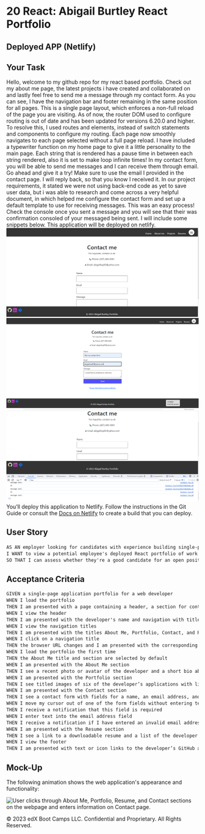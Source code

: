 # 20 React: Abigail Burtley React Portfolio

## Deployed APP (Netlify)

## Your Task

Hello, welcome to my github repo for my react based portfolio. Check out my about me page, the latest projects i have created and collaborated on and lastly feel free to send me a message through my contact form. As you can see, I have the navigation bar and footer remaining in the same position for all pages. This is a single page layout, which enforces a non-full reload of the page you are visiting. As of now, the router DOM used to configure routing is out of date and has been updated for versions 6.20.0 and higher. To resolve this, I used routes and elements, instead of switch statements and components to configure my routing. Each page now smoothly navigates to each page selected without a full page reload. I have included a typewriter function on my home page to give it a little personality to the main page. Each string that is rendered has a pause time in between each string rendered, also it is set to make loop infinite times! In my contact form, you will be able to send me messages and I can receive them through email. Go ahead and give it a try! Make sure to use the email I provided in the contact page. I will reply back, so that you know I received it. In our project requirements, it stated we were not using back-end code as yet to save user data, but i was able to research and come across a very helpful document, in which helped me configure the contact form and set up a default template to use for receiving messages. This was an easy process! Check the console once you sent a message and you will see that their was confirmation consoled of your messaged being sent. I will include some snippets below. This application will be deployed on netlify. 
![Alt text](Assets/contact.gif)
![Alt text](Assets/contactform1.png)
![Alt text](Assets/contactform.png)
You’ll deploy this application to Netlify. Follow the instructions in the Git Guide or consult the [Docs on Netlify](https://vitejs.dev/guide/static-deploy.html#netlify) to create a build that you can deploy.

## User Story

```md
AS AN employer looking for candidates with experience building single-page applications
I WANT to view a potential employee's deployed React portfolio of work samples
SO THAT I can assess whether they're a good candidate for an open position
```

## Acceptance Criteria

```md
GIVEN a single-page application portfolio for a web developer
WHEN I load the portfolio
THEN I am presented with a page containing a header, a section for content, and a footer
WHEN I view the header
THEN I am presented with the developer's name and navigation with titles corresponding to different sections of the portfolio
WHEN I view the navigation titles
THEN I am presented with the titles About Me, Portfolio, Contact, and Resume, and the title corresponding to the current section is highlighted
WHEN I click on a navigation title
THEN the browser URL changes and I am presented with the corresponding section below the navigation and that title is highlighted
WHEN I load the portfolio the first time
THEN the About Me title and section are selected by default
WHEN I am presented with the About Me section
THEN I see a recent photo or avatar of the developer and a short bio about them
WHEN I am presented with the Portfolio section
THEN I see titled images of six of the developer’s applications with links to both the deployed applications and the corresponding GitHub repositories
WHEN I am presented with the Contact section
THEN I see a contact form with fields for a name, an email address, and a message
WHEN I move my cursor out of one of the form fields without entering text
THEN I receive a notification that this field is required
WHEN I enter text into the email address field
THEN I receive a notification if I have entered an invalid email address
WHEN I am presented with the Resume section
THEN I see a link to a downloadable resume and a list of the developer’s proficiencies
WHEN I view the footer
THEN I am presented with text or icon links to the developer’s GitHub and LinkedIn profiles, and their profile on a third platform (Stack Overflow, Twitter)
```

## Mock-Up

The following animation shows the web application's appearance and functionality:

![User clicks through About Me, Portfolio, Resume, and Contact sections on the webpage and enters information on Contact page.](./Assets/20-react-homework-demo-01.gif)



© 2023 edX Boot Camps LLC. Confidential and Proprietary. All Rights Reserved.
